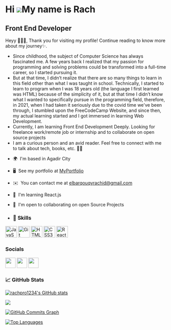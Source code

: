 Hi ![](https://user-images.githubusercontent.com/18350557/176309783-0785949b-9127-417c-8b55-ab5a4333674e.gif)My name is Rach
============================================================================================================================

Front End Developer
-------------------

Heyy 🙋🏻‍♀️, Thank you for visiting my profile! Continue reading to know more about my journey✨.

- Since childhood, the subject of Computer Science has always fascinated me. A few years back I realized that my passion for programming and solving problems could be transformed into a full-time career, so I started pursuing it.
-  But at that time, I didn’t realize that there are so many things to learn in this field other than what I was taught in school. Technically, I started to learn to program when I was 18 years old (the language I first learned was HTML) because of the simplicity of it, but at that time I didn’t know what I wanted to specifically pursue in the programming field, therefore, in 2021, when I had taken it seriously due to the covid time we've been through, I stumbled upon the FreeCodeCamp Website, and since then, my actual learning started and I got immersed in learning Web Development.
-   Currently, I am learning Front End Development Deeply. Looking for freelance work/remote job or internship and to collaborate on open source projects
-    I am a curious person and an avid reader. Feel free to connect with me to talk about tech, books, etc. 🤝🏻

*   🌍  I'm based in Agadir City
*   🖥️  See my portfolio at [MyPortfolio](http://rachpro1234.github.io/rachid-portfolio/)
*   ✉️  You can contact me at [elbarqouqyrachid@gmail.com](mailto:elbarqouqyrachid@gmail.com)
*   🧠  I'm learning React.js
*   🤝  I'm open to collaborating on open Source Projects
  
*   ### 🌱 Skills
<p align="left">
<a href="https://developer.mozilla.org/en-US/docs/Web/JavaScript" target="_blank" rel="noreferrer"><img src="https://raw.githubusercontent.com/danielcranney/readme-generator/main/public/icons/skills/javascript-colored.svg" width="36" height="36" alt="JavaScript" /></a>
<a href="https://git-scm.com/" target="_blank" rel="noreferrer"><img src="https://raw.githubusercontent.com/danielcranney/readme-generator/main/public/icons/skills/git-colored.svg" width="36" height="36" alt="Git" /></a>
<a href="https://developer.mozilla.org/en-US/docs/Glossary/HTML5" target="_blank" rel="noreferrer"><img src="https://raw.githubusercontent.com/danielcranney/readme-generator/main/public/icons/skills/html5-colored.svg" width="36" height="36" alt="HTML5" /></a>
<a href="https://www.w3.org/TR/CSS/#css" target="_blank" rel="noreferrer"><img src="https://raw.githubusercontent.com/danielcranney/readme-generator/main/public/icons/skills/css3-colored.svg" width="36" height="36" alt="CSS3" /></a>
<a href="https://reactjs.org/" target="_blank" rel="noreferrer"><img src="https://raw.githubusercontent.com/danielcranney/readme-generator/main/public/icons/skills/react-colored.svg" width="36" height="36" alt="React" /></a>
</p>


 ### Socials
<p align="left">                     
 <a href="https://www.github.com/rachpro1234" target="_blank" rel="noreferrer"><img src="https://raw.githubusercontent.com/danielcranney/readme-generator/main/public/icons/socials/github-dark.svg" width="32" height="32" /></a>                     
<a href="https://www.linkedin.com/in/Rachid-EL-Barqouqy" target="_blank" rel="noreferrer"><img src="https://raw.githubusercontent.com/danielcranney/readme-generator/main/public/icons/socials/linkedin.svg" width="32" height="32" /></a>                     
<a href="https://www.twitter.com/rachelbarqouqy" target="_blank" rel="noreferrer"><img src="https://raw.githubusercontent.com/danielcranney/readme-generator/main/public/icons/socials/twitter.svg" width="32" height="32" /></a></p>

### 📈 GitHub Stats</b>

<a href="http://www.github.com/rachpro1234"><img src="https://github-readme-stats.vercel.app/api?username=rachpro1234&show_icons=true&hide=&count_private=true&title_color=3382ed&text_color=ffffff&icon_color=3382ed&bg_color=000000&hide_border=true&show_icons=true" alt="rachpro1234's GitHub stats" /></a>
                
<a href="http://www.github.com/rachpro1234"><img src="https://github-readme-streak-stats.herokuapp.com/?user=rachpro1234&stroke=ffffff&background=000000&ring=3382ed&fire=3382ed&currStreakNum=ffffff&currStreakLabel=3382ed&sideNums=ffffff&sideLabels=ffffff&dates=ffffff&hide_border=true" /></a>


<a href="http://www.github.com/rachpro1234"><img src="https://github-readme-activity-graph.cyclic.app/graph?username=rachpro1234&bg_color=000000&color=ffffff&line=3382ed&point=ffffff&area_color=000000&area=true&hide_border=true&custom_title=GitHub%20Commits%20Graph" alt="GitHub Commits Graph" /></a>

<a href="https://github.com/rachpro1234" align="left"><img src="https://github-readme-stats.vercel.app/api/top-langs/?username=rachpro1234&langs_count=10&title_color=3382ed&text_color=ffffff&icon_color=3382ed&bg_color=000000&hide_border=true&locale=en&custom_title=Top%20%Languages" alt="Top Languages" /></a>

